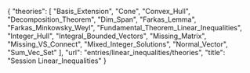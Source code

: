 {
    "theories": [
        "Basis_Extension",
        "Cone",
        "Convex_Hull",
        "Decomposition_Theorem",
        "Dim_Span",
        "Farkas_Lemma",
        "Farkas_Minkowsky_Weyl",
        "Fundamental_Theorem_Linear_Inequalities",
        "Integer_Hull",
        "Integral_Bounded_Vectors",
        "Missing_Matrix",
        "Missing_VS_Connect",
        "Mixed_Integer_Solutions",
        "Normal_Vector",
        "Sum_Vec_Set"
    ],
    "url": "entries/linear_inequalities/theories",
    "title": "Session Linear_Inequalities"
}